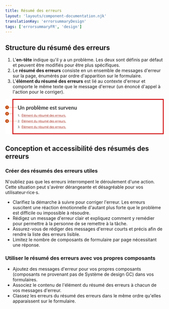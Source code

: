 ```yaml
---
title: Résumé des erreurs
layout: 'layouts/component-documentation.njk'
translationKey: 'errorsummaryDesign'
tags: ['errorsummaryFR', 'design']
---
```


## Structure du résumé des erreurs

<ol class="anatomy-list">
  <li>L'<strong>en-tête</strong> indique qu'il y a un problème. Les deux sont définis par défaut et peuvent être modifiés pour être plus spécifiques.</li>
  <li>Le <strong>résumé des erreurs</strong> consiste en un ensemble de messages d'erreur sur la page, énumérés par ordre d'apparition sur le formulaire.</li>
  <li>L'<strong>élément du résumé des erreurs</strong> est lié au contexte d'erreur et comporte le même texte que le message d'erreur (un énoncé d'appel à l'action pour le corriger).</li>
</ol>

<img class="b-sm b-default p-400" src="/images/fr/components/anatomy/gcds-error-summary-anatomy.svg" alt="Un rectangle rouge encadre un titre proéminent lisant 'Il y a un problème' ainsi qu’une liste numérotée comprenant 3 liens avec des éléments du résumé des erreurs dans le texte de lien." />

## Conception et accessibilité des résumés des erreurs

### Créer des résumés des erreurs utiles

N'oubliez pas que les erreurs interrompent le déroulement d'une action. Cette situation peut s'avérer dérangeante et désagréable pour vos utilisateur·rice·s.

- Clarifiez la démarche à suivre pour corriger l'erreur. Les erreurs suscitent une réaction émotionnelle d'autant plus forte que le problème est difficile ou impossible à résoudre.
- Rédigez un <gcds-link href="{{ links.errorMessage }}">message d'erreur</gcds-link> clair et expliquez comment y remédier pour permettre à la personne de se remettre à la tâche.
- Assurez-vous de rédiger des messages d'erreur courts et précis afin de rendre la liste des erreurs lisible.
- Limitez le nombre de composants de formulaire par page nécessitant une réponse.

### Utiliser le résumé des erreurs avec vos propres composants

- Ajoutez des messages d'erreur pour vos propres composants (composants ne provenant pas de Système de design GC) dans vos formulaires.
- Associez le contenu de l'élément du résumé des erreurs à chacun de vos messages d'erreur.
- Classez les erreurs du résumé des erreurs dans le même ordre qu'elles apparaissent sur le formulaire.
